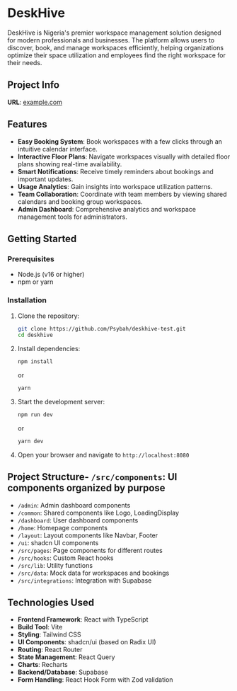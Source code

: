 # DeskHive

DeskHive is Nigeria's premier workspace management solution designed for modern professionals and businesses. The platform allows users to discover, book, and manage workspaces efficiently, helping organizations optimize their space utilization and employees find the right workspace for their needs.

## Project Info

**URL**: [example.com](example.com)

## Features

- **Easy Booking System**: Book workspaces with a few clicks through an intuitive calendar interface.
- **Interactive Floor Plans**: Navigate workspaces visually with detailed floor plans showing real-time availability.
- **Smart Notifications**: Receive timely reminders about bookings and important updates.
- **Usage Analytics**: Gain insights into workspace utilization patterns.
- **Team Collaboration**: Coordinate with team members by viewing shared calendars and booking group workspaces.
- **Admin Dashboard**: Comprehensive analytics and workspace management tools for administrators.

## Getting Started

### Prerequisites

- Node.js (v16 or higher)
- npm or yarn

### Installation

1. Clone the repository:
   ```bash
   git clone https://github.com/Psybah/deskhive-test.git
   cd deskhive
   ```
2. Install dependencies:
   ```bash
   npm install
   ```
   or
   ```bash
   yarn
   ```
3. Start the development server:
   ```bash
   npm run dev
   ```
   or
   ```bash
   yarn dev
   ```

4. Open your browser and navigate to `http://localhost:8080`

## Project Structure- `/src/components`: UI components organized by purpose
  - `/admin`: Admin dashboard components
  - `/common`: Shared components like Logo, LoadingDisplay
  - `/dashboard`: User dashboard components
  - `/home`: Homepage components
  - `/layout`: Layout components like Navbar, Footer
  - `/ui`: shadcn UI components
- `/src/pages`: Page components for different routes
- `/src/hooks`: Custom React hooks
- `/src/lib`: Utility functions
- `/src/data`: Mock data for workspaces and bookings
- `/src/integrations`: Integration with Supabase

## Technologies Used

- **Frontend Framework**: React with TypeScript
- **Build Tool**: Vite
- **Styling**: Tailwind CSS
- **UI Components**: shadcn/ui (based on Radix UI)
- **Routing**: React Router
- **State Management**: React Query
- **Charts**: Recharts
- **Backend/Database**: Supabase
- **Form Handling**: React Hook Form with Zod validation

